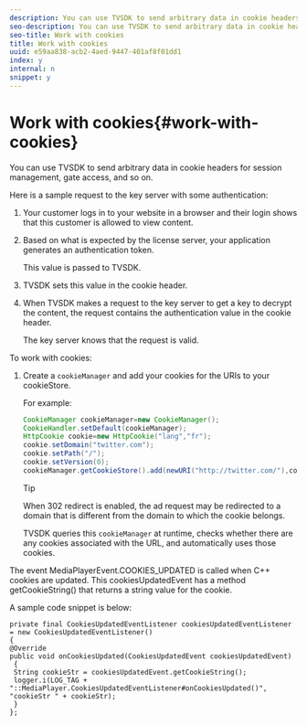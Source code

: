 ```yaml
---
description: You can use TVSDK to send arbitrary data in cookie headers for session management, gate access, and so on.
seo-description: You can use TVSDK to send arbitrary data in cookie headers for session management, gate access, and so on.
seo-title: Work with cookies
title: Work with cookies
uuid: e59aa838-acb2-4aed-9447-401af8f01dd1
index: y
internal: n
snippet: y
---
```


# Work with cookies{#work-with-cookies}

You can use TVSDK to send arbitrary data in cookie headers for session management, gate access, and so on.

Here is a sample request to the key server with some authentication:

1. Your customer logs in to your website in a browser and their login shows that this customer is allowed to view content. 
1. Based on what is expected by the license server, your application generates an authentication token.

   This value is passed to TVSDK. 
1. TVSDK sets this value in the cookie header. 
1. When TVSDK makes a request to the key server to get a key to decrypt the content, the request contains the authentication value in the cookie header.

   The key server knows that the request is valid.

To work with cookies: 

1. Create a `cookieManager` and add your cookies for the URIs to your cookieStore.

   For example: 

   ```java
   CookieManager cookieManager=new CookieManager(); 
   CookieHandler.setDefault(cookieManager);  
   HttpCookie cookie=new HttpCookie("lang","fr"); 
   cookie.setDomain("twitter.com");  
   cookie.setPath("/"); 
   cookie.setVersion(0); 
   cookieManager.getCookieStore().add(newURI("http://twitter.com/"),cookie);
   ```

   >[!TIP]
   >
   >When 302 redirect is enabled, the ad request may be redirected to a domain that is different from the domain to which the cookie belongs.

   TVSDK queries this `cookieManager` at runtime, checks whether there are any cookies associated with the URL, and automatically uses those cookies. 

The event MediaPlayerEvent.COOKIES_UPDATED is called when C++ cookies are updated. This cookiesUpdatedEvent has a method getCookieString() that returns a string value for the cookie.

A sample code snippet is below: 

```
private final CookiesUpdatedEventListener cookiesUpdatedEventListener = new CookiesUpdatedEventListener()  
{ 
@Override 
public void onCookiesUpdated(CookiesUpdatedEvent cookiesUpdatedEvent) 
 { 
 String cookieStr = cookiesUpdatedEvent.getCookieString();  
 logger.i(LOG_TAG + "::MediaPlayer.CookiesUpdatedEventListener#onCookiesUpdated()", "cookieStr " + cookieStr);  
 }  
};
```

